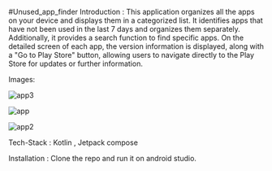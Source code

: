 #Unused_app_finder
Introduction : This application organizes all the apps on your device and displays them in a categorized list. It identifies apps that have not been used in the last 7 days and organizes them separately. Additionally, it provides a search function to find specific apps. On the detailed screen of each app, the version information is displayed, along with a "Go to Play Store" button, allowing users to navigate directly to the Play Store for updates or further information.

Images:

![app3](https://github.com/user-attachments/assets/142f18a8-5f52-4bd4-b7ee-1219c0986fe1)


![app](https://github.com/user-attachments/assets/3165d3e4-a1c9-487f-893a-55cb3c2a6183)


![app2](https://github.com/user-attachments/assets/82a83955-a042-432e-8b94-030216510a37)

Tech-Stack : Kotlin , Jetpack compose

Installation : Clone the repo and run it on android studio.
